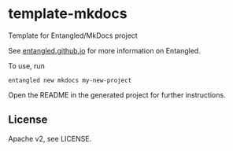 # template-mkdocs

Template for Entangled/MkDocs project

See [entangled.github.io](https://entangled.github.io) for more information on Entangled.

To use, run

```
entangled new mkdocs my-new-project
```

Open the README in the generated project for further instructions.

## License

Apache v2, see LICENSE.
